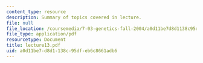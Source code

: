 ```yaml
---
content_type: resource
description: Summary of topics covered in lecture.
file: null
file_location: /coursemedia/7-03-genetics-fall-2004/a0d11be7d8d1138c95dfeb6c8661adb6_lecture13.pdf
file_type: application/pdf
resourcetype: Document
title: lecture13.pdf
uid: a0d11be7-d8d1-138c-95df-eb6c8661adb6
---
```

